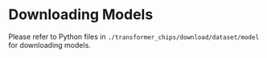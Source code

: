 # Downloading Models
Please refer to Python files in `./transformer_chips/download/dataset/model` for downloading models.